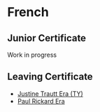 # French
## Junior Certificate
Work in progress
## Leaving Certificate
- [Justine Trautt Era (TY)]()
- [Paul Rickard Era](paul-era/paul-era.md)
